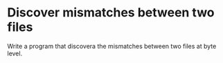 # Discover mismatches between two files
Write a program that discovera the mismatches between two files at byte level.
